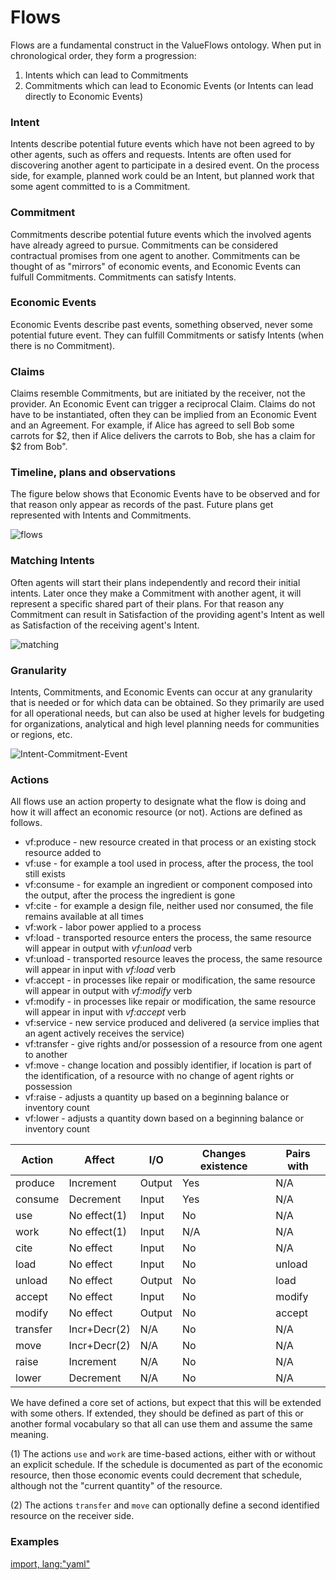 # Flows

Flows are a fundamental construct in the ValueFlows ontology. When put in chronological order, they form a progression:

1. Intents which can lead to Commitments
2. Commitments which can lead to Economic Events (or Intents can lead directly to Economic Events)

### Intent

Intents describe potential future events which have not been agreed to by other agents, such as offers and requests. Intents are often used for discovering another agent to participate in a desired event. On the process side, for example, planned work could be an Intent, but planned work that some agent committed to is a Commitment.


### Commitment

Commitments describe potential future events which the involved agents have already agreed to pursue. Commitments can be considered contractual promises from one agent to another.  Commitments can be thought of as "mirrors" of economic events, and Economic Events can fulfull Commitments.  Commitments can satisfy Intents. 


### Economic Events

Economic Events describe past events, something observed, never some potential future event.  They can fulfill Commitments or satisfy Intents (when there is no Commitment).

### Claims

Claims resemble Commitments, but are initiated by the receiver, not the provider.  An Economic Event can trigger a reciprocal Claim.  Claims do not have to be instantiated, often they can be implied from an Economic Event and an Agreement.  For example, if Alice has agreed to sell Bob some carrots for $2, then if Alice delivers the carrots to Bob, she has a claim for $2 from Bob".

### Timeline, plans and observations

The figure below shows that Economic Events have to be observed and for that reason only appear as records of the past. Future plans get represented with Intents and Commitments.

![flows](https://raw.githubusercontent.com/valueflows/valueflows/master/assets/flows.png)

### Matching Intents

Often agents will start their plans independently and record their initial intents. Later once they make a Commitment with another agent, it will represent a specific shared part of their plans. For that reason any Commitment can result in Satisfaction of the providing agent's Intent as well as Satisfaction of the receiving agent's Intent.


![matching](https://raw.githubusercontent.com/valueflows/valueflows/master/assets/matched.png)

### Granularity

Intents, Commitments, and Economic Events can occur at any granularity that is needed or for which data can be obtained.  So they primarily are used for all operational needs, but can also be used at higher levels for budgeting for organizations, analytical and high level planning needs for communities or regions, etc.

![Intent-Commitment-Event](https://rawgit.com/valueflows/valueflows/master/release-doc-in-process/i-c-e.png)


### Actions

All flows use an action property to designate what the flow is doing and how it will affect an economic resource (or not).  Actions are defined as follows.

* vf:produce - new resource created in that process or an existing stock resource added to
* vf:use - for example a tool used in process, after the process, the tool still exists
* vf:consume - for example an ingredient or component composed into the output, after the process the ingredient is gone
* vf:cite - for example a design file, neither used nor consumed, the file remains available at all times
* vf:work - labor power applied to a process
* vf:load -  transported resource enters the process, the same resource will appear in output with *vf:unload* verb
* vf:unload -  transported resource leaves the process, the same resource will appear in input with *vf:load* verb
* vf:accept - in processes like repair or modification, the same resource will appear in output with *vf:modify* verb
* vf:modify - in processes like repair or modification, the same resource will appear in input with *vf:accept* verb
* vf:service - new service produced and delivered (a service implies that an agent actively receives the service)
* vf:transfer - give rights and/or possession of a resource from one agent to another
* vf:move - change location and possibly identifier, if location is part of the identification, of a resource with no change of agent rights or possession
* vf:raise - adjusts a quantity up based on a beginning balance or inventory count
* vf:lower - adjusts a quantity down based on a beginning balance or inventory count

Action | Affect | I/O | Changes existence | Pairs with |
------ | ------ | --- | ----------------- | ---------- |
produce | Increment  | Output | Yes | N/A |
consume | Decrement  | Input | Yes  | N/A |
use | No effect(1)  | Input | No | N/A |
work | No effect(1)  | Input | N/A  | N/A |
cite | No effect  | Input | No | N/A |
load | No effect  | Input | No  | unload |
unload | No effect  | Output | No  | load |
accept | No effect  | Input | No  | modify |
modify | No effect  | Output | No  | accept |
transfer | Incr+Decr(2) | N/A | No | N/A |
move | Incr+Decr(2) | N/A | No | N/A |
raise | Increment | N/A | No | N/A |
lower | Decrement | N/A | No | N/A |

We have defined a core set of actions, but expect that this will be extended with some others. If extended, they should be defined as part of this or another formal vocabulary so that all can use them and assume the same meaning. 

(1) The actions `use` and `work` are time-based actions, either with or without an explicit schedule. If the schedule is documented as part of the economic resource, then those economic events could decrement that schedule, although not the "current quantity" of the resource.

(2) The actions `transfer` and `move` can optionally define a second identified resource on the receiver side.

### Examples

[import, lang:"yaml"](../../examples/fulfill-satisfy.yaml)
